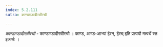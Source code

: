 ```yaml
---
index: 5.2.111
sutra: काण्डाण्डादीरन्नीरचौ

---
```

_काण्डाण्डादीरन्नीरचौ_ - काण्डाण्डादीरन्नीरचौ । काण्ड, आण्ड-आभ्यां ईरन्, ईरच् इति प्रत्ययौ मत्वर्थे स्त इत्यर्थः ।